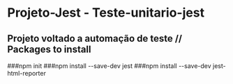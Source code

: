 # Projeto-Jest - Teste-unitario-jest
## Projeto voltado a automação de teste // Packages to install
###npm init 
###npm install --save-dev jest 
###npm install --save-dev jest-html-reporter 
